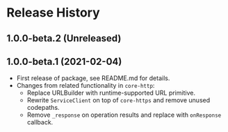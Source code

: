 # Release History

## 1.0.0-beta.2 (Unreleased)


## 1.0.0-beta.1 (2021-02-04)

- First release of package, see README.md for details.
- Changes from related functionality in `core-http`:
  - Replace URLBuilder with runtime-supported URL primitive.
  - Rewrite `ServiceClient` on top of `core-https` and remove unused codepaths.
  - Remove `_response` on operation results and replace with `onResponse` callback.
